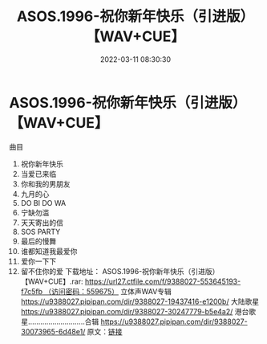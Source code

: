 ﻿---
title: ASOS.1996-祝你新年快乐（引进版）【WAV+CUE】
date: 2022-03-11 08:30:30
categories: WAV车载音乐、镜像
tags: 华语中文
---
# ASOS.1996-祝你新年快乐（引进版）【WAV+CUE】

曲目
01. 祝你新年快乐
02. 当爱已来临
03. 你和我的男朋友
04. 九月的心
05. DO BI DO WA
06. 宁缺勿滥
07. 天天寄出的信
08. SOS PARTY
09. 最后的慢舞
10. 谁都知道我最爱你
11. 爱你一下下
12. 留不住你的爱
下载地址：
ASOS.1996-祝你新年快乐（引进版）【WAV+CUE】.rar: https://url27.ctfile.com/f/9388027-553645193-f7c5fb （访问密码：559675）
立体声WAV专辑
https://u9388027.pipipan.com/dir/9388027-19437416-e1200b/
大陆歌星
https://u9388027.pipipan.com/dir/9388027-30247779-b5e4a2/
港台歌星............................合辑
https://u9388027.pipipan.com/dir/9388027-30073965-6d48e1/
原文：[链接](https://blog.sina.com.cn/s/blog_1647c7e7601030w5c.html)